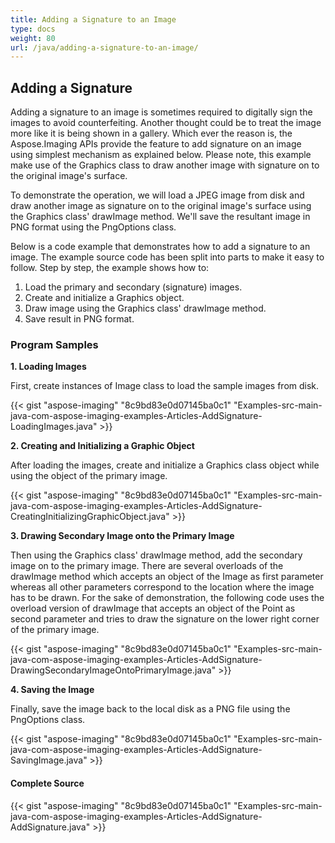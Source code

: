 ```yaml
---
title: Adding a Signature to an Image
type: docs
weight: 80
url: /java/adding-a-signature-to-an-image/
---
```


## **Adding a Signature**
Adding a signature to an image is sometimes required to digitally sign the images to avoid counterfeiting. Another thought could be to treat the image more like it is being shown in a gallery. Which ever the reason is, the Aspose.Imaging APIs provide the feature to add signature on an image using simplest mechanism as explained below. Please note, this example make use of the Graphics class to draw another image with signature on to the original image's surface.

To demonstrate the operation, we will load a JPEG image from disk and draw another image as signature on to the original image's surface using the Graphics class' drawImage method. We'll save the resultant image in PNG format using the PngOptions class.

Below is a code example that demonstrates how to add a signature to an image. The example source code has been split into parts to make it easy to follow. Step by step, the example shows how to:

1. Load the primary and secondary (signature) images.
1. Create and initialize a Graphics object.
1. Draw image using the Graphics class' drawImage method.
1. Save result in PNG format.
### **Program Samples**
**1. Loading Images**

First, create instances of Image class to load the sample images from disk.

{{< gist "aspose-imaging" "8c9bd83e0d07145ba0c1" "Examples-src-main-java-com-aspose-imaging-examples-Articles-AddSignature-LoadingImages.java" >}}



**2. Creating and Initializing a Graphic Object**

After loading the images, create and initialize a Graphics class object while using the object of the primary image.

{{< gist "aspose-imaging" "8c9bd83e0d07145ba0c1" "Examples-src-main-java-com-aspose-imaging-examples-Articles-AddSignature-CreatingInitializingGraphicObject.java" >}}



**3. Drawing Secondary Image onto the Primary Image**

Then using the Graphics class' drawImage method, add the secondary image on to the primary image. There are several overloads of the drawImage method which accepts an object of the Image as first parameter whereas all other parameters correspond to the location where the image has to be drawn. For the sake of demonstration, the following code uses the overload version of drawImage that accepts an object of the Point as second parameter and tries to draw the signature on the lower right corner of the primary image.

{{< gist "aspose-imaging" "8c9bd83e0d07145ba0c1" "Examples-src-main-java-com-aspose-imaging-examples-Articles-AddSignature-DrawingSecondaryImageOntoPrimaryImage.java" >}}



**4. Saving the Image**

Finally, save the image back to the local disk as a PNG file using the PngOptions class.

{{< gist "aspose-imaging" "8c9bd83e0d07145ba0c1" "Examples-src-main-java-com-aspose-imaging-examples-Articles-AddSignature-SavingImage.java" >}}
#### **Complete Source**
{{< gist "aspose-imaging" "8c9bd83e0d07145ba0c1" "Examples-src-main-java-com-aspose-imaging-examples-Articles-AddSignature-AddSignature.java" >}}

